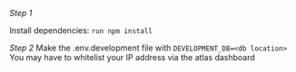 *Step 1*

Install dependencies:
`run npm install`

*Step 2*
Make the .env.development file with `DEVELOPMENT_DB=<db location>` 
You may have to whitelist your IP address via the atlas dashboard

